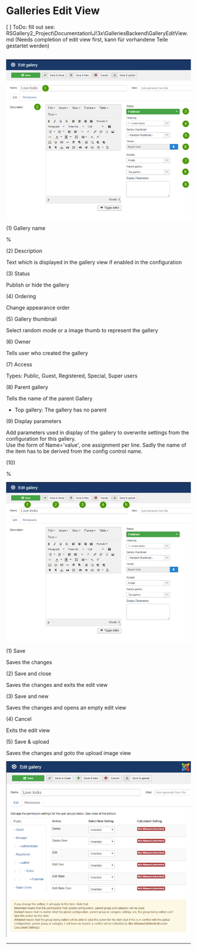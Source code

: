# Galleries Edit View

[ ] ToDo: fill out see: RSGallery2_Project\Documentation\J!3x\GalleriesBackend\GalleryEditView.md (Needs completion of edit view first, kann für vorhandene Teile gestartet werden)

##

![Image List view batch processing ](https://github.com/RSGallery2/RSGallery2_Project/blob/master/Documentation/J!3x/ImagesUsedInDoc/gallery.edit.01.png?raw=true)

(1) Gallery name

%

(2) Description

Text which is displayed in the gallery view if enabled in the configuration

(3) Status

Publish or hide the gallery

(4) Ordering

Change appearance order

(5) Gallery thumbnail

Select random mode or a image thumb to represent the gallery

(6) Owner

Tells user who created the gallery

(7) Access

Types: Public, Guest, Registered, Special, Super users

(8) Parent gallery

Tells the name of the parent Gallery
* Top gallery: The gallery has no parent

(9) Display parameters

Add parameters used in display of the gallery to overwrite settings from the configuration for this gallery. <br>
Use the form of Name='value', one assignment per line.
Sadly the name of the item has to be derived from the config control name.

(10)

%

![Image List view batch processing ](https://github.com/RSGallery2/RSGallery2_Project/blob/master/Documentation/J!3x/ImagesUsedInDoc/gallery.edit.02.png?raw=true)

(1) Save

Saves the changes

(2) Save and close

Saves the changes and exits the edit view

(3) Save and new

Saves the changes and opens an empty edit view

(4) Cancel

Exits the edit view

(5) Save & upload

Saves the changes and goto the upload image view

![Image List view batch processing ](https://github.com/RSGallery2/RSGallery2_Project/blob/master/Documentation/J!3x/ImagesUsedInDoc/gallery.edit.permission.png?raw=true)

---